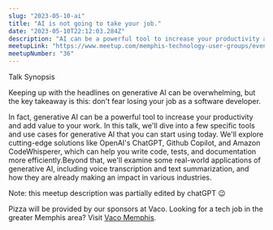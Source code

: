 ```yaml
---
slug: "2023-05-10-ai"
title: "AI is not going to take your job."
date: "2023-05-10T22:12:03.284Z"
description: "AI can be a powerful tool to increase your productivity and add value to your work"
meetupLink: "https://www.meetup.com/memphis-technology-user-groups/events/292720300/"
meetupNumber: "36"
---
```




Talk Synopsis

Keeping up with the headlines on generative AI can be overwhelming, but the key takeaway is this: don't fear losing your job as a software developer.

In fact, generative AI can be a powerful tool to increase your productivity and add value to your work. In this talk, we'll dive into a few specific tools and use cases for generative AI that you can start using today. We'll explore cutting-edge solutions like OpenAI's ChatGPT, Github Copilot, and Amazon CodeWhisperer, which can help you write code, tests, and documentation more efficiently.Beyond that, we'll examine some real-world applications of generative AI, including voice transcription and text summarization, and how they are already making an impact in various industries.

Note: this meetup description was partially edited by chatGPT 😉

Pizza will be provided by our sponsors at Vaco. Looking for a tech job in the greater Memphis area? Visit [Vaco Memphis](https://www.vaco.com/locations/memphis-tennessee/).